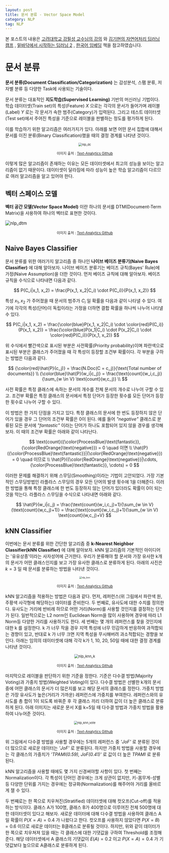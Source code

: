 ```yaml
---
layout: post
title: 문서 분류 - Vector Space Model
category: NLP
tag: NLP
---
```




본 포스트의 내용은 [고려대학교 강필성 교수님의 강의](https://www.youtube.com/watch?v=pXCHYq6PXto&list=PLetSlH8YjIfVzHuSXtG4jAC2zbEAErXWm) 와 [김기현의 자연어처리 딥러닝 캠프](http://www.yes24.com/Product/Goods/74802622) , [밑바닥에서 시작하는 딥러닝 2](http://www.yes24.com/Product/Goods/72173703) , [한국어 임베딩](http://m.yes24.com/goods/detail/78569687) 책을 참고하였습니다.



# 문서 분류

**문서 분류(Document Classification/Categorization)** 는 감성분석, 스팸 분류, 저자별 분류 등 다양한 Task에 사용되는 기술이다.

문서 분류는 대표적인 **지도학습(Supervised Learning)** 기반의 머신러닝 기법이다. 학습 데이터셋(Train set)의 특성(Feature) $X$ 으로는 각각의 문서가 들어가며 레이블(Label) $Y$ 로는 각 문서가 속한 범주(Category)가 입력된다. 그리고 테스트 데이터셋(Test set)에서 주어진 특성을 기준으로 레이블을 판별하는 정도를 평가하게 된다.

이를 학습하기 위한 알고리즘은 여러가지가 있다. 아래를 보면 어떤 문서 집합에 대해서 문서를 이진 분류(Binary Classification)했을 때의 결정 경계를 나타낸 것이다.

<p align="center"><img src="https://user-images.githubusercontent.com/45377884/87411487-c248b300-c602-11ea-8ca0-93b12b7db804.png" alt="nlp_dc" style="zoom:67%;" /></p>

<p align="center" style="font-size:80%">이미지 출처 : <a href="https://github.com/pilsung-kang/text-analytics">Text-Analytics Github</a></p>

이렇게 많은 알고리즘이 존재하는 이유는 모든 데이터셋에서 최고의 성능을 보이는 알고리즘이 없기 때문이다. 데이터셋이 달라짐에 따라 성능이 높은 학습 알고리즘이 다르므로 여러 알고리즘을 알고 있어야 한다.



## 벡터 스페이스 모델

**벡터 공간 모델(Vector Space Model)** 이란 하나의 문서를 DTM(Document-Term Matrix)을 사용하여 하나의 벡터로 표현한 것이다.

![nlp_dtm](https://user-images.githubusercontent.com/45377884/87413116-d8f00980-c604-11ea-8b43-1578b950ff67.png)

<p align="center" style="font-size:80%">이미지 출처 : <a href="https://github.com/pilsung-kang/text-analytics">Text-Analytics Github</a></p>

## Naive Bayes Classifier

문서 분류를 위한 여러가지 알고리즘 중 하나인 **나이브 베이즈 분류기(Naive Bayes Classifier)** 에 대해 알아보자. 나이브 베이즈 분류기는 베이즈 규칙(Bayes' Rule)에 가정(Naive Assumption)을 더한 것이다. 먼저 베이즈 규칙에 대해 알아보자. 베이즈 규칙을 수식으로 나타내면 다음과 같다.


$$
P(C_i|x_1, x_2) = \frac{P(x_1, x_2|C_i) \cdot P(C_i)}{P(x_1, x_2)}
$$


특성 $x_1, x_2$ 가 주어졌을 때 문서의 범주가 $C_i$ 일 확률을 다음과 같이 나타낼 수 있다. 여기에 각각의 특성(단어)이 독립이라는 가정을 더하면 결합 확률을 하나씩 나누어 나타낼 수 있다.


$$
P(C_i|x_1, x_2) = \frac{\color{blue}P(x_1, x_2|C_i) \cdot \color{red}P(C_i)}{P(x_1, x_2)} = \frac{\color{blue}P(x_1|C_i) \cdot P(x_2|C_i) \cdot \color{red}P(C_i)}{P(x_1, x_2)}
$$


위 수식에서 빨간색으로 표시된 부분은 사전확률(Priority probability)이며 파란색으로 표시된 부분은 클래스가 주어졌을 때 각 특성이 등장할 조건부 확률이다. 각 부분을 구하는 방법은 다음과 같다.


$$
{\color{red}\hat{P}(c_j)} = \frac{N.Doc(C = c_j)}{\text{Total number of documents}} \\
{\color{blue}\hat{P}(w_i|c_j)} = \frac{\text{count}(w_i,c_j)}{\sum_{w \in V} \text{count}(w,c_j)} \\
$$


사전 확률은 특정 클래스에 속하는 문서의 개수를 전체 문서의 개수로 나누어 구할 수 있고. 조건부 확률은 특정 클래스의 문서에서 특정 단어가 등장한 횟수를 모든 단어가 등장한 횟수로 나누어 구할 수 있다.

이 방법은 한 가지 단점을 가지고 있다. 특정 클래스의 문서에 한 번도 등장하지 않은 단어가 있을 경우 그 단어의 조건부 확률은 0이 된다. 예를 들어 *"negative"* 클래스로 분류된 모든 문서에 *"fantastic"* 이라는 단어가 하나도 포함되어 있지 않을 경우를 생각해보자. 이 때의 조건부 확률은 아래와 같이 나타난다.


$$
\text{count}({\color{ProcessBlue}\text{fantastic}},{\color{RedOrange}\text{negative}}) = 0 \quad 이면 \\
\hat{P}({\color{ProcessBlue}\text{fantastic}}|{\color{RedOrange}\text{negative}}) = 0 \quad 이므로 \\
\hat{P}({\color{RedOrange}\text{negative}}|\cdots, {\color{ProcessBlue}\text{fantastic}}, \cdots) = 0
$$


이러한 문제를 해결하기 위해 스무딩(Smoothing)이라는 기법이 고안되었다. 가장 기본적인 스무딩방법인 라플라스 스무딩의 경우 모든 단어의 발생 횟수에 1을 더해준다. 이러한 방법을 통해 특정 클래스에 한 번도 등장하지 않는 단어가 있더라도 확률이 0이 되는 것을 막는다. 라플라스 스무딩을 수식으로 나타내면 아래와 같다.


$$
\hat{P}(w_i|c_j) = \frac{\text{count}(w_i,c_j)+1}{\sum_{w \in V} (\text{count}(w,c_j)+1)} = \frac{\text{count}(w_i,c_j)+1}{\sum_{w \in V} \text{count}(w,c_j)+V}
$$


## kNN Classifier

이번에는 문서 분류를 위한 간단한 알고리즘 중 **k-Nearest Neighbor Classifier(kNN Classifier)** 에 대해 알아보자. kNN 알고리즘의 기본적인 아이디어는 '유유상종'이라는 사자성어에 근거한다. 우리가 분류해야 할 문서와 가장 유사한 k개의 문서가 어떤 클래스인지를 보고 가장 유사한 클래스로 분류하게 된다. 아래의 사진은 $k=3$ 일 때 문서를 분류하는 방법을 나타낸 것이다.

<p align="center"><img src="https://user-images.githubusercontent.com/45377884/87423325-13fa3900-c615-11ea-9c82-f5e1d25a94cd.png" alt="nlp_knn" style="zoom:50%;" /></p>

<p align="center" style="font-size:80%">이미지 출처 : <a href="https://github.com/pilsung-kang/text-analytics">Text-Analytics Github</a></p>

kNN 알고리즘을 적용하는 방법은 다음과 같다. 먼저, 레퍼런스(위 그림에서 파란색 원, 주황색 사각형에 해당하는) 데이터를 준비한다. 두 번째로, 유사도에 대한 수치를 정의한다. 유사도는 거리에 반비례 하므로 어떤 거리(Norm)를 사용할 것인지를 결정하는 단계가 된다. 일반적으로는 L2 norm인 Euclidean Norm을 많이 사용하며 경우에 따라 L1 Norm등 다양한 거리를 사용하기도 한다. 세 번째는 몇 개의 레퍼런스를 찾을 것인지에 대한 k 를 설정한다. k 가 너무 작을 경우 지역 특성에 너무 민감하게 반응하여 과적합되는 경향이 있고, 반대로 k 가 너무 크면 지역 특성을 무시해버려 과소적합되는 경향을 보인다. 아래는 임의의 데이터셋에 대해 각각 k가 1, 10, 20, 50일 때에 대한 결정 경계를 나타낸 것이다.

<p align="center"><img src="https://user-images.githubusercontent.com/45377884/87424639-43aa4080-c617-11ea-96a3-8a952d88d993.png" alt="nlp_knn_k" style="zoom:80%;" /></p>

<p align="center" style="font-size:80%">이미지 출처 : <a href="https://github.com/pilsung-kang/text-analytics">Text-Analytics Github</a></p>

마지막으로 레이블을 판단하기 위한 기준을 정한다. 기준은 다수결 방법(Majority Voting)과 가중치 방법(Weighted Voting)이 있다. 다수결 방법은 선별한 k개의 문서 중에 어떤 클래스의 문서가 더 많은지를 보고 해당 문서의 클래스를 정한다. 가중치 방법은 가장 유사도가 높은(거리가 가까운) 레퍼런스에 가중치를 부여한다. 레퍼런스와의 유사도를 총 합이 1이 되도록 바꿔준 후 각 클래스 끼리 더하여 값이 더 높은 클래스로 분류하게 된다. 아래 이미지는 새로운 문서 X를 k=5일 때 다수결 방법과 가중치 방법을 활용하여 나누어준 것이다.

<p align="center"><img src="https://user-images.githubusercontent.com/45377884/87426550-4b1f1900-c61a-11ea-97c2-f53b43a88dde.png" alt="nlp_knn_vote" style="zoom: 67%;" /></p>

<p align="center" style="font-size:80%">이미지 출처 : <a href="https://github.com/pilsung-kang/text-analytics">Text-Analytics Github</a></p>

위 그림에서 다수결 방법을 사용할 경우에는 5개의 레퍼런스 중 *'JoF'* 로 분류된 것이 더 많으므로 새로운 데이터는 *'JoF'* 로 분류된다. 하지만 가중치 방법을 사용할 경우에는 각 클래스의 가중치가 *'TPAMI(0.59), JoF(0.41)'* 로 값이 더 높은 *TPAMI* 로 분류된다. 

kNN 알고리즘을 사용할 때에도 몇 가지 신경써야할 사항이 있다. 첫 번째는 Normalization이다. 각 특성이 단어인 경우에는 크게 상관이 없지만, 키-몸무게-성별 등 다양한 단위를 가지는 경우에는 정규화(Normalization)를 해주어야 거리를 올바르게 잴 수 있다.

두 번째로는 한 쪽으로 치우쳐진(Stratified) 데이터셋에 대해 컷오프(Cut-off)를 적용하는 방식이다. 클래스 A가 100명, 클래스 B가 400명으로 이루어진 전체 500명에 대한 데이터셋이 있다고 해보자. 새로운 데이터에 대해 다수결 방법을 사용하여 클래스 A일 확률이 $P(X=A) = 0.4$ 가 나왔다고 한다. 컷오프를 사용하지 않았다면 $P(X=B) = 0.6$ 이므로 새로운 데이터는 B클래스로 분류될 것이다. 하지만, 위와 같이 데이터가 한 쪽으로 치우쳐져 있을 때는 각 클래스에 대한 기댓값을 구하여 Threshold를 조정해준다. 해당 데이터셋에서 A 클래스의 기댓값이 $E(A) = 0.2$ 이고 $P(X=A) = 0.4$ 가 기댓값보다 높으므로 A클래스로 분류하게 된다.